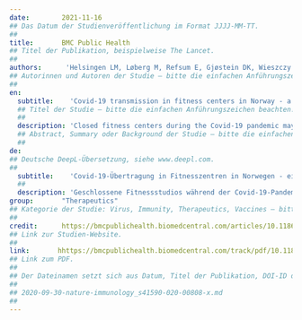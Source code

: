 ```yaml
---
date:        2021-11-16
## Das Datum der Studienveröffentlichung im Format JJJJ-MM-TT.
##
title:       BMC Public Health
## Titel der Publikation, beispielweise The Lancet.
##
authors:      'Helsingen LM, Løberg M, Refsum E, Gjøstein DK, Wieszczy P, Olsvik Ø, Juul FE, Barua I, Jodal HC, Herfindal M, Mori Y, Jore S, Lund-Johansen F, Fretheim A, Bretthauer M, Kalager M; TRAiN study group'
## Autorinnen und Autoren der Studie – bitte die einfachen Anführungszeichen beachten!
##
en:
  subtitle:    'Covid-19 transmission in fitness centers in Norway - a randomized trial'
  ## Titel der Studie – bitte die einfachen Anführungszeichen beachten!
  ##
  description: 'Closed fitness centers during the Covid-19 pandemic may negatively impact health and wellbeing. We assessed whether training at fitness centers increases the risk of SARS-CoV-2 virus infection. In a two-group parallel randomized controlled trial, fitness center members aged 18 to 64 without Covid-19-relevant comorbidities, were randomized to access to training at a fitness center or no-access. Fitness centers applied physical distancing (1 m for floor exercise, 2 m for high-intensity classes) and enhanced hand and surface hygiene. Primary outcomes were SARS-CoV-2 RNA status by polymerase chain reaction (PCR) after 14 days, hospital admission after 21 days. The secondary endpoint was SARS-CoV-2 antibody status after 1 month. 3764 individuals were randomized; 1896 to the training arm and 1868 to the no-training arm. In the training arm, 81.8% trained at least once, and 38.5% trained ≥ six times. Of 3016 individuals who returned the SARS-CoV-2 RNA tests (80.5%), there was one positive test in the training arm, and none in the no-training arm. Eleven individuals in the training arm (0.8% of tested) and 27 in the no-training arm (2.4% of tested) tested positive for SARS-CoV-2 antibodies. No outpatient visits or hospital admissions due to Covid-19 occurred in either arm. Provided good hygiene and physical distancing measures and low population prevalence of SARS-CoV-2 infection, there was no increased infection risk of SARS-CoV-2 in fitness centers in Oslo, Norway for individuals without Covid-19-relevant comorbidities.'
  ## Abstract, Summary oder Background der Studie – bitte die einfachen Anführungszeichen beachten!
  ##
de: 
## Deutsche DeepL-Übersetzung, siehe www.deepl.com.
##
  subtitle:    'Covid-19-Übertragung in Fitnesszentren in Norwegen - eine randomisierte Studie'
  ##
  description: 'Geschlossene Fitnessstudios während der Covid-19-Pandemie können sich negativ auf die Gesundheit und das Wohlbefinden auswirken. Wir haben untersucht, ob das Training in Fitnessstudios das Risiko einer SARS-CoV-2-Virusinfektion erhöht. In einer parallelen, randomisierten, kontrollierten Zweigruppenstudie wurden Mitglieder von Fitnesscentern im Alter von 18 bis 64 Jahren ohne Covid-19-relevante Begleiterkrankungen randomisiert und erhielten entweder Zugang zu einem Training in einem Fitnesscenter oder keinen Zugang. In den Fitnesscentern wurde ein körperlicher Abstand eingehalten (1 m bei Bodenübungen, 2 m bei hochintensiven Kursen) und die Hand- und Oberflächenhygiene verbessert. Primäre Endpunkte waren der SARS-CoV-2-RNA-Status durch Polymerase-Kettenreaktion (PCR) nach 14 Tagen und die Krankenhausaufnahme nach 21 Tagen. Der sekundäre Endpunkt war der SARS-CoV-2-Antikörperstatus nach 1 Monat. 3764 Personen wurden randomisiert, davon 1896 in die Schulungsgruppe und 1868 in die Gruppe ohne Schulung. In der Schulungsgruppe trainierten 81,8 % mindestens einmal, und 38,5 % trainierten ≥ sechsmal. Von 3016 Personen, die die SARS-CoV-2-RNA-Tests zurückschickten (80,5 %), gab es einen positiven Test in der Schulungsgruppe und keinen in der Nicht-Schulungsgruppe. Elf Personen in der Schulungsgruppe (0,8 % der Getesteten) und 27 in der Nicht-Schulungsgruppe (2,4 % der Getesteten) wurden positiv auf SARS-CoV-2-Antikörper getestet. In beiden Gruppen kam es zu keinen ambulanten Besuchen oder Krankenhauseinweisungen aufgrund von Covid-19. Unter der Voraussetzung guter Hygiene- und Distanzierungsmaßnahmen und einer geringen Prävalenz von SARS-CoV-2-Infektionen in der Bevölkerung bestand kein erhöhtes Infektionsrisiko für SARS-CoV-2 in Fitnesscentern in Oslo, Norwegen, für Personen ohne Covid-19-relevante Komorbiditäten.'
group:       "Therapeutics"
## Kategorie der Studie: Virus, Immunity, Therapeutics, Vaccines – bitte die Anführungszeichen beachten!
##
credit:      https://bmcpublichealth.biomedcentral.com/articles/10.1186/s12889-021-12073-0
## Link zur Studien-Website.
##
link:       hhttps://bmcpublichealth.biomedcentral.com/track/pdf/10.1186/s12889-021-12073-0.pdf
## Link zum PDF.
##
## Der Dateinamen setzt sich aus Datum, Titel der Publikation, DOI-ID der Studie (nach dem letzten Slash) und der Dateiendung zusammen. Bitte den Unterstrich vor der DOI-ID beachten!
##
## 2020-09-30-nature-immunology_s41590-020-00808-x.md
##
---
```

<object data="{{ page.link }}" style='height:calc(100vh - 400px); width: 100%' type='application/pdf'></object>
